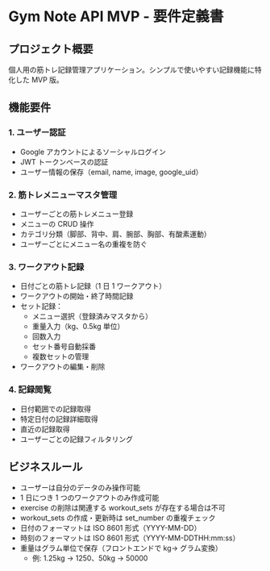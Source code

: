 # Gym Note API MVP - 要件定義書

## プロジェクト概要

個人用の筋トレ記録管理アプリケーション。シンプルで使いやすい記録機能に特化した MVP 版。

## 機能要件

### 1. ユーザー認証

- Google アカウントによるソーシャルログイン
- JWT トークンベースの認証
- ユーザー情報の保存（email, name, image, google_uid）

### 2. 筋トレメニューマスタ管理

- ユーザーごとの筋トレメニュー登録
- メニューの CRUD 操作
- カテゴリ分類（脚部、背中、肩、腕部、胸部、有酸素運動）
- ユーザーごとにメニュー名の重複を防ぐ

### 3. ワークアウト記録

- 日付ごとの筋トレ記録（1 日 1 ワークアウト）
- ワークアウトの開始・終了時間記録
- セット記録：
  - メニュー選択（登録済みマスタから）
  - 重量入力（kg、0.5kg 単位）
  - 回数入力
  - セット番号自動採番
  - 複数セットの管理
- ワークアウトの編集・削除

### 4. 記録閲覧

- 日付範囲での記録取得
- 特定日付の記録詳細取得
- 直近の記録取得
- ユーザーごとの記録フィルタリング

## ビジネスルール

- ユーザーは自分のデータのみ操作可能
- 1 日につき 1 つのワークアウトのみ作成可能
- exercise の削除は関連する workout_sets が存在する場合は不可
- workout_sets の作成・更新時は set_number の重複チェック
- 日付のフォーマットは ISO 8601 形式（YYYY-MM-DD）
- 時刻のフォーマットは ISO 8601 形式（YYYY-MM-DDTHH:mm:ss）
- 重量はグラム単位で保存（フロントエンドで kg→ グラム変換）
  - 例: 1.25kg → 1250、50kg → 50000
